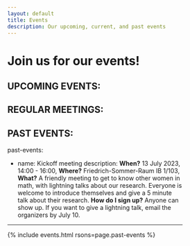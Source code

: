 ```yaml
---
layout: default
title: Events
description: Our upcoming, current, and past events
---
```


<head>
  <meta name="viewport" content="width=device-width, initial-scale=1">
  <style>
  * {
    box-sizing: border-box;
  }
.rub_logo {
    width: 25%;
    border-radius: 25px;
    margin-left: auto;
    margin-right: auto;
    display: block;
} 
  </style>
  </head>

<h1>Join us for our events!</h1>

## UPCOMING EVENTS:

## REGULAR MEETINGS:

## PAST EVENTS:
past-events:
- name: Kickoff meeting
  description: **When?** 13 July 2023, 14:00 - 16:00, **Where?** Friedrich-Sommer-Raum IB 1/103, **What?** A friendly meeting to get to know other women in math, with lightning talks about our research. 
Everyone is welcome to introduce themselves and give a 5 minute talk about their research.
**How do I sign up?** Anyone can show up. If you want to give a lightning talk, email the organizers by July 10.

---

{% include events.html rsons=page.past-events %}
